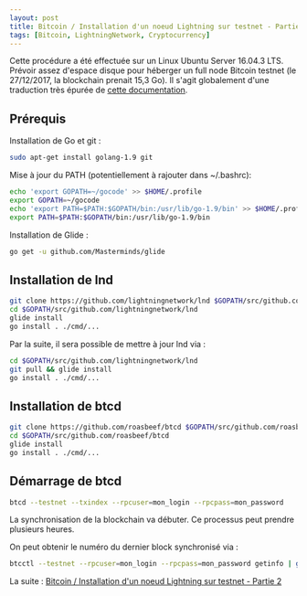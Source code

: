 ```yaml
---
layout: post
title: Bitcoin / Installation d'un noeud Lightning sur testnet - Partie 1
tags: [Bitcoin, LightningNetwork, Cryptocurrency]
---
```


Cette procédure a été effectuée sur un Linux Ubuntu Server 16.04.3 LTS. Prévoir assez d'espace disque pour héberger un full node Bitcoin testnet (le 27/12/2017, la blockchain prenait 15,3 Go).
Il s'agit globalement d'une traduction très épurée de [cette documentation](http://dev.lightning.community/guides/installation).

## Prérequis

Installation de Go et git :
```bash
sudo apt-get install golang-1.9 git
```

Mise à jour du PATH (potentiellement à rajouter dans ~/.bashrc):

```bash
echo 'export GOPATH=~/gocode' >> $HOME/.profile
export GOPATH=~/gocode
echo 'export PATH=$PATH:$GOPATH/bin:/usr/lib/go-1.9/bin' >> $HOME/.profile
export PATH=$PATH:$GOPATH/bin:/usr/lib/go-1.9/bin
```

Installation de Glide :
```bash
go get -u github.com/Masterminds/glide
```

## Installation de lnd

```bash
git clone https://github.com/lightningnetwork/lnd $GOPATH/src/github.com/lightningnetwork/lnd
cd $GOPATH/src/github.com/lightningnetwork/lnd
glide install
go install . ./cmd/...
```

Par la suite, il sera possible de mettre à jour lnd via :

```bash
cd $GOPATH/src/github.com/lightningnetwork/lnd
git pull && glide install
go install . ./cmd/...
```

## Installation de btcd

```bash
git clone https://github.com/roasbeef/btcd $GOPATH/src/github.com/roasbeef/btcd
cd $GOPATH/src/github.com/roasbeef/btcd
glide install
go install . ./cmd/...
```

## Démarrage de btcd

```bash
btcd --testnet --txindex --rpcuser=mon_login --rpcpass=mon_password
```

La synchronisation de la blockchain va débuter. Ce processus peut prendre plusieurs heures.

On peut obtenir le numéro du dernier block synchronisé via :

```bash
btcctl --testnet --rpcuser=mon_login --rpcpass=mon_password getinfo | grep blocks
```

La suite : [Bitcoin / Installation d'un noeud Lightning sur testnet - Partie 2](/Bitcoin-installation-noeud-lightning-partie-2/)
